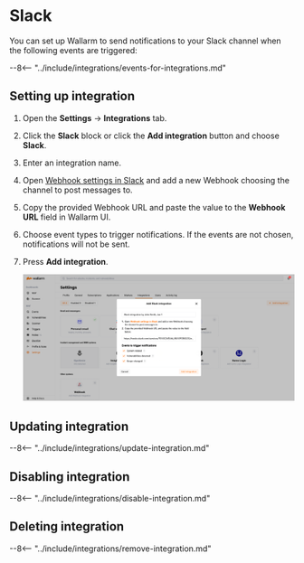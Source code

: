 # Slack

You can set up Wallarm to send notifications to your Slack channel when the following events are triggered:

--8<-- "../include/integrations/events-for-integrations.md"

## Setting up integration

1. Open the **Settings** → **Integrations** tab.
2. Click the **Slack** block or click the **Add integration** button and choose **Slack**.
3. Enter an integration name.
4. Open [Webhook settings in Slack](https://my.slack.com/services/new/incoming-webhook/) and add a new Webhook choosing the channel to post messages to.
5. Copy the provided Webhook URL and paste the value to the **Webhook URL** field in Wallarm UI.
6. Choose event types to trigger notifications. If the events are not chosen, notifications will not be sent.
7. Press **Add integration**.

      ![!Slack integration](../../../images/user-guides/settings/integrations/add-slack-integration.png)

## Updating integration

--8<-- "../include/integrations/update-integration.md"

## Disabling integration

--8<-- "../include/integrations/disable-integration.md"

## Deleting integration

--8<-- "../include/integrations/remove-integration.md"
